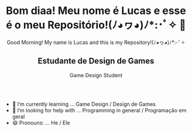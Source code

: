 <h1 align="center"> <b>Bom diaa! Meu nome é Lucas e esse é o meu Repositório!(ﾉ◕ヮ◕)ﾉ*:･ﾟ✧ </b> 🍕</h1>
<p align="center">Good Morning! My name is Lucas and this is my Repository!(ﾉ◕ヮ◕)ﾉ*:･ﾟ✧ </p>

<h2 align="center"> Estudante de Design de Games</h2>
<p align="center"> Game Design Student</p>
<br><br>

- 🌱 I’m currently learning ... Game Design / Design de Games
- 🤔 I’m looking for help with ... Programming in general / Programação em geral
- 😄 Pronouns: ... He / Ele
<br><br>

